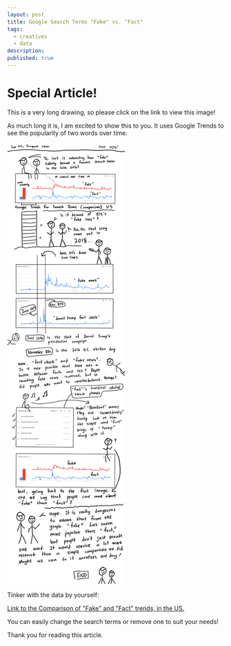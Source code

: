 ```yaml
---
layout: post
title: Google Search Terms "Fake" vs. "Fact"
tags:
  - creatives
  - data
description:
published: true
---
```


# Special Article!

This is a very long drawing, so please click on the link to view this image!

As much long it is, I am excited to show this to you. It uses Google Trends to see the popularity of two words over time.

<!--break-->

![](/snippets/2020-6-9-fake-vs-fact-2016-drawing.png)

Tinker with the data by yourself:

[Link to the Comparison of "Fake" and "Fact" trends, in the US.](https://trends.google.com/trends/explore?date=today%205-y&geo=US&q=fact,fake)

You can easily change the search terms or remove one to suit your needs!

Thank you for reading this article.
